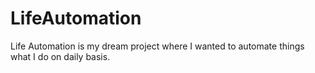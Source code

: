 # LifeAutomation
Life Automation is my dream project where I wanted to automate things what I do on daily basis. 
